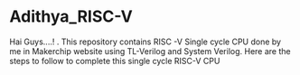 # Adithya_RISC-V
Hai Guys....! . This repository contains RISC -V Single cycle CPU done by me in Makerchip website using TL-Verilog and System Verilog.
Here are the steps to follow to complete this single cycle RISC-V CPU
